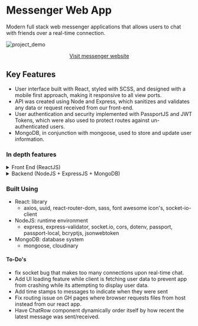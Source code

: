 # Messenger Web App

Modern full stack web messenger applications that allows users to chat with friends over a real-time connection.

![project_demo](https://res.cloudinary.com/de2ymful4/image/upload/v1649988013/main-portfolio/projects/messenger_kohrka.png)

<div align="center">

[Visit messenger website](http://rcamach7.github.io/messenger/)

</div>

## Key Features

- User interface built with React, styled with SCSS, and designed with a mobile first approach, making it responsive to all view ports.
- API was created using Node and Express, which sanitizes and validates any data or request received from our front-end.
- User authentication and security implemented with PassportJS and JWT Tokens, which were also used to protect routes against un-authenticated users.
- MongoDB, in conjunction with mongoose, used to store and update user information.

### In depth features
<details>
  <summary>Front End (ReactJS)</summary>
  <li>Custom react hooks created to manage key functionality</li>
  <li>Asynchronous javascript utilized using async/await and promise based functions.</li>
  <li>Form validation and sanitation implemented before making requests to out API</li>
  <li>Destructured component props for easier readability and maintainability</li>
  <li>Light and dark theme implemented and user preference saved for future visits</li>
  <li>Utilized app routing and protection of routes using JWT tokens</li>
</details>
<details>
  <summary>Backend (NodeJS + ExpressJS + MongoDB)</summary>
  <li>User models created to enforce persistent data documents</li>
  <li>Endpoints sanitize and validate data before performing any CRUD operations to enforce data models.</li>
  <li>Password hashing implemented to protect users</li>
  <li>CORS enabled for all endpoints to allow communication with our front end</li>
  <li>PassportJS utilized to validate any log in requests</li>
  <li>Cloudinary utilized to store and set user profile images</li>
</details>


### Built Using

- React: library
  - axios, uuid, react-router-dom, sass, font awesome icon's, socket-io-client
- NodeJS: runtime environment
  - express, express-validator, socket.io, cors, dotenv, passport, passport-local, bcryptjs, jsonwebtoken
- MongoDB: database system
  - mongoose, cloudinary

#### To-Do's

- fix socket bug that makes too many connections upon real-time chat.
- Add UI loading feature while client is fetching user data to prevent app from crashing while its attempting to display user data.
- Add time stamps to messages to indicate when they were sent
- Fix routing issue on GH pages where browser requests files from host instead from our react app.
- Have ChatRow component dynamically order itself by how recent the latest message was sent/received.